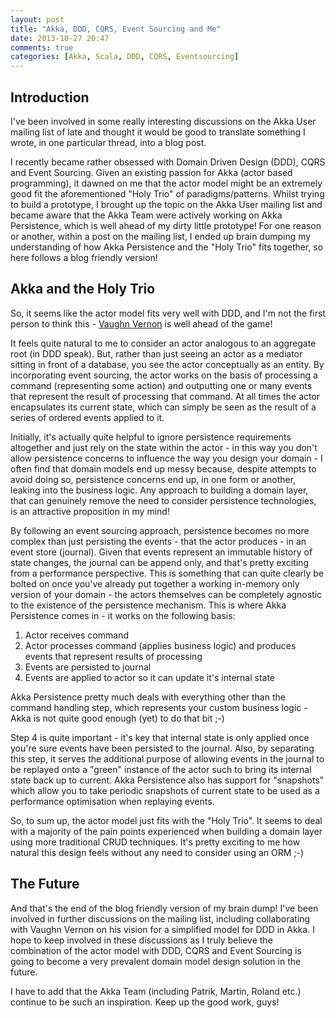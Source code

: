 ```yaml
---
layout: post
title: "Akka, DDD, CQRS, Event Sourcing and Me"
date: 2013-10-27 20:47
comments: true
categories: [Akka, Scala, DDD, CQRS, Eventsourcing]
---
```

Introduction
------------

I've been involved in some really interesting discussions on the Akka User mailing list of late and thought it would be good to translate something I wrote, in one particular thread, into a blog post.

I recently became rather obsessed with Domain Driven Design (DDD), CQRS and Event Sourcing. Given an existing passion for Akka (actor based programming), it dawned on me that the actor model might be an extremely good fit the aforementioned "Holy Trio" of paradigms/patterns. Whilst trying to build a prototype, I brought up the topic on the Akka User mailing list and became aware that the Akka Team were actively working on Akka Persistence, which is well ahead of my dirty little prototype! For one reason or another, within a post on the mailing list, I ended up brain dumping my understanding of how Akka Persistence and the "Holy Trio" fits together, so here follows a blog friendly version!

Akka and the Holy Trio
----------------------

So, it seems like the actor model fits very well with DDD, and I'm not the first person to think this - [Vaughn Vernon](https://vaughnvernon.co/) is well ahead of the game!

It feels quite natural to me to consider an actor analogous to an aggregate root (in DDD speak). But, rather than just seeing an actor as a mediator sitting in front of a database, you see the actor conceptually as an entity. By incorporating event sourcing, the actor works on the basis of processing a command (representing some action) and outputting one or many events that represent the result of processing that command. At all times the actor encapsulates its current state, which can simply be seen as the result of a series of ordered events applied to it.

Initially, it's actually quite helpful to ignore persistence requirements altogether and just rely on the state within the actor - in this way you don't allow persistence concerns to influence the way you design your domain - I often find that domain models end up messy because, despite attempts to avoid doing so, persistence concerns end up, in one form or another, leaking into the business logic. Any approach to building a domain layer, that can genuinely remove the need to consider persistence technologies, is an attractive proposition in my mind!

By following an event sourcing approach, persistence becomes no more complex than just persisting the events - that the actor produces - in an event store (journal). Given that events represent an immutable history of state changes, the journal can be append only, and that's pretty exciting from a performance perspective. This is something that can quite clearly be bolted on once you've already put together a working in-memory only version of your domain - the actors themselves can be completely agnostic to the existence of the persistence mechanism. This is where Akka Persistence comes in - it works on the following basis:

1. Actor receives command
2. Actor processes command (applies business logic) and produces events that represent results of processing
3. Events are persisted to journal
4. Events are applied to actor so it can update it's internal state

Akka Persistence pretty much deals with everything other than the command handling step, which represents your custom business logic - Akka is not quite good enough (yet) to do that bit ;-)

Step 4 is quite important - it's key that internal state is only applied once you're sure events have been persisted to the journal. Also, by separating this step, it serves the additional purpose of allowing events in the journal to be replayed onto a "green" instance of the actor such to bring its internal state back up to current. Akka Persistence also has support for "snapshots" which allow you to take periodic snapshots of current state to be used as a performance optimisation when replaying events.

So, to sum up, the actor model just fits with the "Holy Trio". It seems to deal with a majority of the pain points experienced when building a domain layer using more traditional CRUD techniques. It's pretty exciting to me how natural this design feels without any need to consider using an ORM ;-)

The Future
----------

And that's the end of the blog friendly version of my brain dump! I've been involved in further discussions on the mailing list, including collaborating with Vaughn Vernon on his vision for a simplified model for DDD in Akka. I hope to keep involved in these discussions as I truly believe the combination of the actor model with DDD, CQRS and Event Sourcing is going to become a very prevalent domain model design solution in the future.

I have to add that the Akka Team (including Patrik, Martin, Roland etc.) continue to be such an inspiration. Keep up the good work, guys!